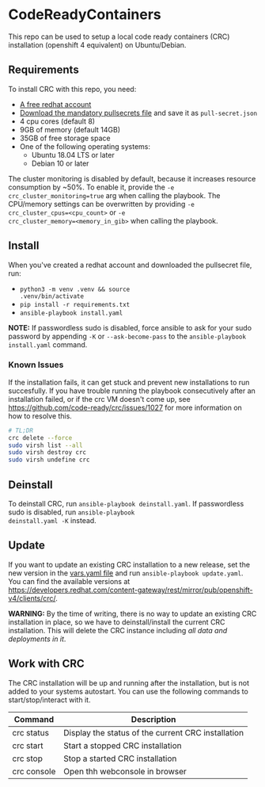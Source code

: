 # CodeReadyContainers
This repo can be used to setup a local code ready containers (CRC) installation (openshift 4 equivalent) on Ubuntu/Debian.

## Requirements
To install CRC with this repo, you need:
* [A free redhat account](https://www.google.com/url?sa=t&rct=j&q=&esrc=s&source=web&cd=&cad=rja&uact=8&ved=2ahUKEwjGw8bPx9L3AhUNCewKHT11D7EQFnoECAYQAQ&url=https%3A%2F%2Fwww.redhat.com%2Fwapps%2Fugc%2Fregister.html&usg=AOvVaw0XN5agOwobjJWWJmiitUP7)
* [Download the mandatory pullsecrets file](https://console.redhat.com/openshift/install/pull-secret) and save it as `pull-secret.json`
* 4 cpu cores (default 8)
* 9GB of memory (default 14GB)
* 35GB of free storage space
* One of the following operating systems:
    - Ubuntu 18.04 LTS or later
    - Debian 10 or later

The cluster monitoring is disabled by default, because it increases resource consumption by ~50%. To enable it, provide the <code>-e crc_cluster_monitoring=true</code> arg when calling the playbook.
The CPU/memory settings can be overwritten by providing <code>-e crc_cluster_cpus=<cpu_count></code> or <code>-e crc_cluster_memory=<memory_in_gib></code> when calling the playbook.

## Install
When you've created a redhat account and downloaded the pullsecret file, run:
  * <code>python3 -m venv .venv && source .venv/bin/activate</code>
  * <code>pip install -r requirements.txt</code>
  * <code>ansible-playbook install.yaml</code>

**NOTE:** If passwordless sudo is disabled, force ansible to ask for your sudo password by appending <code>-K</code> or <code>--ask-become-pass</code> to
the <code>ansible-playbook install.yaml</code> command.

### Known Issues
If the installation fails, it can get stuck and prevent new installations to run succesfully. If you have trouble running the playbook consecutively after an installation failed, or if the crc VM doesn't come up, see https://github.com/code-ready/crc/issues/1027 for more information on how to resolve this.

```bash
# TL;DR
crc delete --force
sudo virsh list --all
sudo virsh destroy crc
sudo virsh undefine crc
```

## Deinstall
To deinstall CRC, run <code>ansible-playbook deinstall.yaml</code>.
If passwordless sudo is disabled, run <code>ansible-playbook deinstall.yaml -K</code> instead.

## Update
If you want to update an existing CRC installation to a new release, set the new version in
the [vars.yaml file](vars.yaml) and run <code>ansible-playbook update.yaml</code>. You can find the available
versions at https://developers.redhat.com/content-gateway/rest/mirror/pub/openshift-v4/clients/crc/.

**WARNING:** By the time of writing, there is no way to update an existing CRC installation in place, so we have to deinstall/install the current CRC installation. This will delete the CRC instance including *all data and deployments in it*.

## Work with CRC
The CRC installation will be up and running after the installation, but is not added to your systems autostart. You can use the following commands to start/stop/interact with it.

| Command     | Description                                        |
| ----------- | -------------------------------------------------- |
| crc status  | Display the status of the current CRC installation |
| crc start   | Start a stopped CRC installation                   |
| crc stop    | Stop a started CRC installation                    |
| crc console | Open thh webconsole in browser                     |

